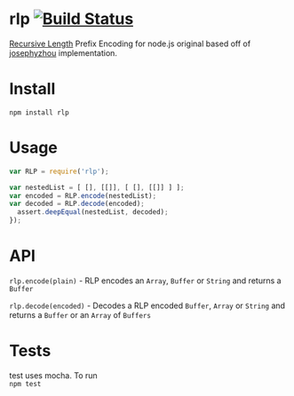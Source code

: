 rlp [![Build Status](https://travis-ci.org/wanderer/rlp.png?branch=master)](https://travis-ci.org/wanderer/rlp)
===

[Recursive Length]( https://github.com/ethereum/wiki/wiki/%5BEnglish%5D-RLP) Prefix Encoding for node.js original based off of [josephyzhou](https://github.com/josephyzhou) implementation.

Install
======
`npm install rlp`


Usage
=======

```javascript
var RLP = require('rlp'); 

var nestedList = [ [], [[]], [ [], [[]] ] ];
var encoded = RLP.encode(nestedList);
var decoded = RLP.decode(encoded);
  assert.deepEqual(nestedList, decoded);
});
```
API
=====
`rlp.encode(plain)` - RLP encodes an `Array`, `Buffer` or `String` and returns a `Buffer`

`rlp.decode(encoded)` - Decodes a RLP encoded `Buffer`, `Array` or `String` and returns a `Buffer` or an `Array` of `Buffers`

Tests
=====
test uses mocha. To run  
`npm test`
